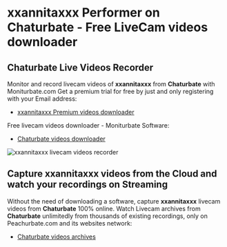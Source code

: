 # xxannitaxxx Performer on Chaturbate - Free LiveCam videos downloader

## Chaturbate Live Videos Recorder

Monitor and record livecam videos of **xxannitaxxx** from **Chaturbate** with Moniturbate.com
Get a premium trial for free by just and only registering with your Email address:
* [xxannitaxxx Premium videos downloader](https://moniturbate.com/request-demo-licence-key.html)

Free livecam videos downloader - Moniturbate Software:
* [Chaturbate videos downloader](https://moniturbate.com/moniturbate-download-software.html)

![xxannitaxxx livecam videos recorder](https://peachurnet.com/templates/moniturbate-software.png)


## Capture xxannitaxxx videos from the Cloud and watch your recordings on Streaming

Without the need of downloading a software, capture **xxannitaxxx** livecam videos from **Chaturbate** 100% online.
Watch Livecam archives from **Chaturbate** unlimitedly from thousands of existing recordings, only on Peachurbate.com and its websites network:
* [Chaturbate videos archives](https://peachurnet.com/)